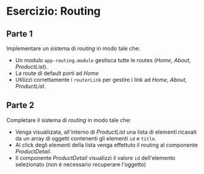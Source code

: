 # Esercizio: Routing

## Parte 1

Implementare un sistema di _routing_ in modo tale che:

* Un modulo `app-routing.module` gestisca tutte le routes (_Home_, _About_, _ProductList_).
* La route di default porti ad _Home_
* Utilizzi correttamente i `routerLink` per gestire i link ad _Home_, _About_, _ProductList_.

## Parte 2

Completare il sistema di _routing_ in modo tale che:

* Venga visualiizata, all'interno di _ProductList_ una lista di elementi ricavati da un array di oggetti contenenti gli elementi `id` e `title`.
* Al click degli elementi della lista venga effettuto il routing al componente _ProductDetail_.
* Il componente _ProductDetail_ visualizzi il valore `id` dell'elemento selezionato (non è necessario recuperare l'oggetto)

